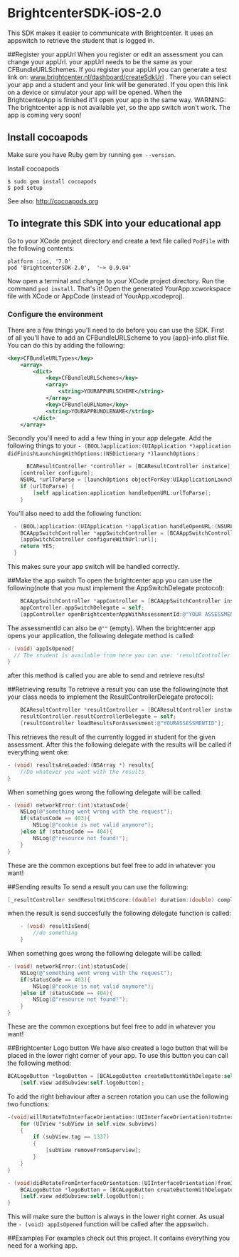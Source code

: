 BrightcenterSDK-iOS-2.0
=======================

This SDK makes it easier to communicate with Brightcenter. It uses an appswitch to retrieve the student that is logged in. 

##Register your appUrl
When you register or edit an assessment you can change your appUrl. your appUrl needs to be the same as your CFBundleURLSchemes. If you register your appUrl you can generate a test link on: www.brightcenter.nl/dashboard/createSdkUrl . There you can select your app and a student and your link will be generated. If you open this link on a device or simulator your app will be opened.
When the BrightcenterApp is finished it'll open your app in the same way.
WARNING: The brightcenter app is not available yet, so the app switch won't work. The app is coming very soon!

## Install cocoapods

Make sure you have Ruby gem by running `gem --version`.

Install cocoapods

    $ sudo gem install cocoapods
    $ pod setup

See also: http://cocoapods.org


## To integrate this SDK into your educational app

Go to your XCode project directory and create a text file called `PodFile` with the following contents:

    platform :ios, '7.0'
    pod 'BrightcenterSDK-2.0',  '~> 0.9.04'

Now open a terminal and change to your XCode project directory. Run the command `pod install`. That's it!
Open the generated YourApp.xcworkspace file with XCode or AppCode (instead of YourApp.xcodeproj).

### Configure the environment 
There are a few things you'll need to do before you can use the SDK.
First of all you'll have to add an CFBundleURLScheme to you {app}-info.plist file. You can do this by adding the following:

```xml
<key>CFBundleURLTypes</key>
    <array>
        <dict>
            <key>CFBundleURLSchemes</key>
            <array>
                <string>YOURAPPURLSCHEME</string>
            </array>
            <key>CFBundleURLName</key>
            <string>YOURAPPBUNDLENAME</string>
        </dict>
    </array>
```

Secondly you'll need to add a few thing in your app delegate. Add the following things to your `- (BOOL)application:(UIApplication *)application didFinishLaunchingWithOptions:(NSDictionary *)launchOptions` :

```objective-c
      BCAResultController *controller = [BCAResultController instance];
    [controller configure];
    NSURL *urlToParse = [launchOptions objectForKey:UIApplicationLaunchOptionsURLKey];
    if (urlToParse) {
        [self application:application handleOpenURL:urlToParse];
    }
```

You'll also need to add the following function:
```objective-c
  - (BOOL)application:(UIApplication *)application handleOpenURL:(NSURL *)url {
    BCAAppSwitchController *appSwitchController = [BCAAppSwitchController instance];
    [appSwitchController configureWithUrl:url];
    return YES;
  }
```

This makes sure your app switch will be handled correctly.

##Make the app switch
To open the brightcenter app you can use the following(note that you must implement the AppSwitchDelegate protocol):

```objective-c
    BCAAppSwitchController *appController = [BCAAppSwitchController instance];
    appController.appSwitchDelegate = self;
    [appController openBrightcenterAppWithAssessmentId:@"YOUR ASSESSMENT ID" urlScheme:@"YOURURLSCHEME"];
```
The assessmentId can also be `@""` (empty). When the brightcenter app opens your application, the following delegate method is called:
```objective-c
- (void) appIsOpened{
  // The student is available from here you can use: 'resultController.student'
}
```
after this method is called you are able to send and retrieve results!

##Retrieving results
To retrieve a result you can use the following(note that your class needs to implement the ResultControllerDelegate protocol):
```objective-c
    BCAResultController *resultController = [BCAResultController instance];
    resultController.resultControllerDelegate = self;
    [resultController loadResultsForAssessment:@"YOURASSESSMENTID"];
```
This retrieves the result of the currently logged in student for the given assessment. After this the following delegate with the results will be called if everything went oke:
```objective-c
- (void) resultsAreLoaded:(NSArray *) results{
    //Do whatever you want with the results
}
```

When something goes wrong the following delegate will be called:
```objective-c
- (void) networkError:(int)statusCode{
    NSLog(@"something went wrong with the request");
    if(statusCode == 403){
        NSLog(@"cookie is not valid anymore");
    }else if (statusCode == 404){
        NSLog(@"resource not found!");
    }
}
```
These are the common exceptions but feel free to add in whatever you want!

##Sending results
To send a result you can use the following:
```objective-c
[_resultController sendResultWithScore:(double) duration:(double) completionStatus:@"INCOMPLETE" assessmentId:@"YOURASSESSMENTID" questionId:@"QUESTIONID"];
```
when the result is send succesfully the following delegate function is called:
```objective-c
    - (void) resultIsSend{
        //do something
    }
```

When something goes wrong the following delegate will be called:
```objective-c
- (void) networkError:(int)statusCode{
    NSLog(@"something went wrong with the request");
    if(statusCode == 403){
        NSLog(@"cookie is not valid anymore");
    }else if (statusCode == 404){
        NSLog(@"resource not found!");
    }
}
```
These are the common exceptions but feel free to add in whatever you want!


##Brightcenter Logo button
We have also created a logo button that will be placed in the lower right corner of your app. To use this button you can call the following method:
```objective-c
BCALogoButton *logoButton = [BCALogoButton createButtonWithDelegate:self assessmentId:@"YOUR ASSESSMENTID" urlScheme:@"YOURURLSCHEME"];
    [self.view addSubview:self.logoButton];
```

To add the right behaviour after a screen rotation you can use the following two functions:
```objective-c
-(void)willRotateToInterfaceOrientation:(UIInterfaceOrientation)toInterfaceOrientation duration:(NSTimeInterval)duration{
    for (UIView *subView in self.view.subviews)
    {
        if (subView.tag == 1337)
        {
            [subView removeFromSuperview];
        }
    }
}

- (void)didRotateFromInterfaceOrientation:(UIInterfaceOrientation)fromInterfaceOrientation{
    BCALogoButton *logoButton = [BCALogoButton createButtonWithDelegate:self assessmentId:@"YOUR ASSESSMENTID" urlScheme:@"YOURURLSCHEME"];
    [self.view addSubview:self.logoButton];
}
```

This will make sure the button is always in the lower right corner.
As usual the `- (void) appIsOpened` function will be called after the appswitch.



##Examples
For examples check out this project. It contains everything you need for a working app.

